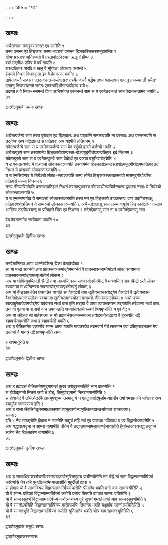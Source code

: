 +++
title = "१२"

+++
## खण्डः
 

अथैतत्साम तदाहुस्संवत्सर एव सामेति १   
तस्य वसन्त एव हिङ्कारः तस्मा-त्पशवो
वसन्ता हिङ्करिक्रतस्समुदायन्ति २   
ग्रीष्मः प्रस्तावः अनिरुक्तो वै
प्रस्तावोऽनिरुक्त ऋतूनां ग्रीष्मः ३   
वर्षा उद्गीथः उदिव
वै वर्षं गायति ४   
शरत्प्रतिहारः शरदि ह खलु वै भूयिष्ठा ओषधयः पच्यन्ते
५   
हेमन्तो निधनं निधनकृता इव वै हेमन्प्रजा भवन्ति ६   
तावेतावन्तौ सन्धत्तः
एतदन्वनन्त-स्संवत्सरः तस्यैतावन्तौ यद्धेमन्तश्च वसन्तश्च एतदनु
ग्रामस्यान्तौ समेतः एतदनु निष्कस्यान्तौ समेतः
एतदन्वहिर्भोगान्पर्याहृत्य शये ७   
तद्यथा ह
वै निष्क-स्समन्तं ग्रीवा अभिपर्यक्त एवमनन्तं साम स य एवमेतदनन्तं साम
वेदानन्ततामेव जयति ८   
३५

द्वादशेऽनुवाके प्रथमः खण्डः

## खण्डः 

 

अथैतत्पर्जन्ये साम तस्य पुरोवात एव हिङ्कारः अथ यदभ्राणि सम्प्लावयति स
प्रस्तावः अथ यत्स्तनयति स उद्गीथः अथ यद्विद्योतते स प्रतिहारः अथ
यद्वर्षति तन्निधनम् १   
तदेतत्पर्जन्ये साम स य एवमेतत्पर्जन्ये साम वेद
वर्षुको हास्मै पर्जन्यो भवति २   
अथैतत्पुरुषे साम तस्यायमेव
हिङ्कारोऽयम्प्रस्ता-वोऽयमुद्गीथोऽयम्प्रतिहार
इदं निधनम् ३   
तदेतत्पुरुषे साम स य एवमेतत्पुरुषे साम वेदोर्ध्व एव प्रजया
पशुभिरारोहन्नेति ४   
य उ एनत्प्रत्यग्वेद ये प्रत्यञ्चो लोकास्ताञ्जयति
तस्यायमेव हिङ्कारोऽयम्प्रस्तावोऽयमुद्गीथोऽयम्प्रतिहार इदं निधनं ये
प्रत्यञ्चो लोकास्ताञ्जयति ५   
य उ एनत्तिर्यग्वेद ये तिर्यञ्चो
लोका-स्ताञ्जयति तस्य लोमैव
हिङ्कारस्त्वक्प्रस्तावो
मांसमुद्गीथोऽस्थि प्रतिहारो मज्जा निधनम् ६   
तस्य
त्रीण्याविर्गायति प्रस्तावम्प्रतिहारं
निधनं तस्मात्पुरुषस्य त्रीण्यस्थीन्याविर्दन्ताश्च द्वयाश्च
नखाः ये तिर्यञ्चो लोकास्ताञ्जयति ७   
य उ एनत्सम्यग्वेद ये सम्यञ्चो
लोकास्ताञ्जयति तस्य मन एव हिङ्कारो वाक्प्रस्तावः प्राण उद्गीथश्चक्षुः
प्रतिहारश्श्रोत्रन्निधनं ये सम्यञ्चो लोकास्ताञ्जयति ८
अथै-तद्देवतासु साम तस्य वायुरेव हिङ्कारोऽग्निः
प्रस्ताव आदित्य उद्गीथश्चन्द्र मा प्रतिहारो दिश एव निधनम् ९
तदेतद्देवतासु साम स य एवमेतद्देवतासु साम 

वेद देवतानामेव सलोकतां जयति १०   
३६

द्वादशेऽनुवाके द्वितीयः खण्डः

## खण्डः 

 

तस्यैतास्तिस्र आगा आग्नेय्येकैन्द्र् येका वैश्वदेव्येका १   
सा या मन्द्रा
साग्नेयी तया प्रातस्सवनस्योद्गेयमाग्नेयं वै प्रातस्सवनमाग्नेयोऽयं लोकः
स्वयागया प्रातस्सवनस्योद्गायत्यृध्नोतीमं लोकम् २   
अथ या घोषिण्युपब्दिमती
सैन्द्री तया माध्यन्दिनस्य सवनस्योद्गेयमैन्द्रं वै माध्यन्दिनं
सवनमैन्द्रो ऽसौ लोकः स्वयागया माध्यन्दिनस्य
सवनस्योद्गायत्यृध्नोत्यमुं लोकम् ३   
अथ यां
वीङ्खय-न्निव प्रथयन्निव गायति सा वैश्वदेवी तया
तृतीयसवनस्योद्गेयं वैश्वदेवं वै
तृतीयसवनं वैश्वदेवोऽयमन्तरालोकः स्वयागया
तृतीयसवनस्योद्गायत्यृध्नो-तीममन्तरालोकम् ४
अथो उच्चा खल्वाहुरेकयैवागयोद्गेयं यदेवास्य मध्यं वाच इति तद्यया वै
वाचा व्यायच्छमान उद्गायति तदेवास्य मध्यं वाचः तया वा एतया वाचा सर्वा
वाच उपगच्छति अव्यासिक्तामेकस्थां श्रियमृध्नोति य एवं वेद ५   
अथ या
क्रौञ्चा सा बार्हस्पत्या स यो ब्रह्मवर्चसकामस्स्यात्स
तयोद्गायेत्तद्ब्रह्म वै बृहस्पतिः तद्वै ब्रह्मवर्चसमृध्नोति तथा ह
ब्रह्मवर्चसी भवति ६   
अथ ह चैकितानेय एकस्यैव साम्न आगां गायति
गायत्रस्यैव तदनवानं गेयं तत्साम्न एवा
प्रतिहारादनवानं गेयं तत्प्राणो वै गायत्रं
तद्वै प्राणमृध्नोति तथा 

ह सर्वमायुरेति ७   
३७

द्वादशेऽनुवाके द्वितीयः खण्डः

## खण्डः 

 

अथ ह ब्रह्मदत्तं चैकितानेयमुद्गायन्तं कुरव उपोदुरुज्जहिहि साम दाल्भ्येति
१   
स होपोद्यमानो नितरां जगौ तं होचुः किमुपोद्यमानो नितरामगासीरिति २   
स
होवाचेदं वै लोमेत्येतदेवैतत्प्रत्युपशृण्मः तस्मादु ये न
एतदुपावादिषुर्लोम-शानीव तेषां श्मशानानि भवितारः अथ
वयमुदेव गातारस्स्म इति ३   
अथ ह राजा जैवलिर्गळूनसमार्क्षाकायणं
शामूलपर्णाभ्यामुत्थितम्पप्रच्छर्चागाता शालावत्या३   
साम्ना३   
इति ४
नैव राजन्नृचेति होवाच न साम्नेति तद्यूयं तर्हि सर्व एव पणाय्या भविष्यथ
य एवं विद्वांसोऽगायतेति ५   
अथ यद्धावक्ष्यदृचा च साम्ना चागामेति धीतेन वै
तद्यातयाम्नामलाकाण्डेनागातेति हैनांस्तदवक्ष्यत्तद्ध तदुवाच स्वरेण चैव हिङ्कारेण चागामेति ६   
३८

द्वादशेऽनुवाके तृतीयः खण्डः

## खण्डः 

 

अथ ह सत्याधिवाकश्चैत्ररथिस्सत्ययज्ञम्पौलुषितमुवाच प्राचीनयोगेति मम
चेद्वै त्वं साम विद्वान्साम्नार्त्विज्यं करिष्यसि नैव तर्हि
पुनर्दीक्षामभिध्यातासीति मुहुर्दीक्षी ह्यास १   
स होवाच यो वै
साम्नश्श्रियं विद्वान्साम्नार्त्विज्यं करोति
श्रीमानेव भवति मनो वाव साम्नश्श्रीरिति २   
यो वै साम्नः
प्रतिष्ठां विद्वान्साम्नार्त्विज्यं करोति प्रत्येव तिष्ठति
वाग्वाव साम्नः प्रतिष्ठेति ३   
यो वै साम्नस्सुवर्णं
विद्वान्साम्नार्त्विज्यं
करोत्यध्यस्य गृहे सुवर्णं गम्यते प्राणो वाव साम्नस्सुवर्णमिति ४   
यो
वै साम्नोऽपचितिं विद्वान्साम्नार्त्विज्यं करोत्यपचि-तिमानेव भवति
चक्षुर्वाव साम्नोऽपचितिरिति ५   
यो वै साम्नश्श्रुतिं विद्वान्साम्नार्त्विज्यं करोति श्रुतिमानेव भवति श्रोत्रं वाव साम्नश्श्रुतिरिति
६   
३९

द्वादशेऽनुवाके चतुर्थः खण्डः


द्वादशोऽनुवाकस्समाप्तः 
